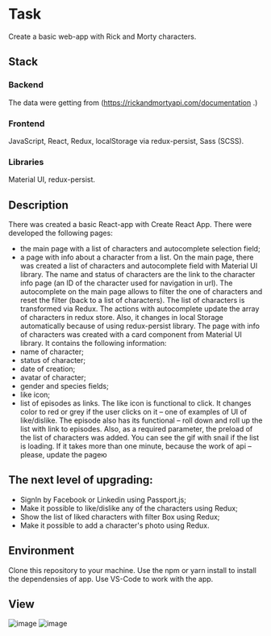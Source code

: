 # Task
Create a basic web-app with Rick and Morty characters.

## Stack
### Backend
The data were getting from (https://rickandmortyapi.com/documentation .)
### Frontend
JavaScript, React, Redux, localStorage via redux-persist, Sass (SCSS).
### Libraries
Material UI, redux-persist.

## Description 
There was created a basic React-app with Create React App. 
There were developed the following pages:
-  the main page with a list of characters and autocomplete selection field;
-  a page with info about a character from a list.
On the main page, there was created a list of characters and autocomplete field with Material UI library. The name and status of characters are the link to the character info page (an ID of the character used for navigation in url).
The autocomplete on the main page allows to filter the one of characters and reset the filter (back to a list of characters). The list of characters is transformed via Redux. The actions with autocomplete update the array of characters in redux store. Also, it changes in local Storage automatically because of using redux-persist library.
The page with info of characters was created with a card component from Material UI library. It contains the following information:
-  name of character;
-  status of character;
-  date of creation;
-  avatar of character;
-  gender and species fields;
-  like icon;
-  list of episodes as links.
The like icon is functional to click. It changes color to red or grey if the user clicks on it – one of examples of UI of like/dislike. The episode also has its functional – roll down and roll up the list with link to episodes.
Also, as a required parameter, the preload of the list of characters was added. You can see the gif with snail if the list is loading. If it takes more than one minute, because the work of api – please, update the pageю

## The next level of upgrading:
-	SignIn by Facebook or Linkedin using Passport.js;
-	Make it possible to like/dislike any of the characters using Redux;
-	Show the list of liked characters with filter Box using Redux;
-	Make it possible to add a character's photo using Redux.

## Environment
Clone this repository to your machine. Use the npm or yarn install to install the dependensies of app. Use VS-Code to work with the app.

## View 
![image](https://user-images.githubusercontent.com/46706194/148694140-484734c9-ce3a-4b52-af3b-2eb6c333159b.png)
![image](https://user-images.githubusercontent.com/46706194/148694152-606a54e5-c472-4f12-8c16-075421fc2252.png)
